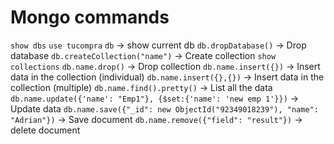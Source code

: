 # Mongo commands

`show dbs`
`use tucompra`
`db` -> show current db
`db.dropDatabase()` -> Drop database
`db.createCollection("name")` -> Create collection
`show collections`
`db.name.drop()` -> Drop collection
`db.name.insert({})` -> Insert data in the collection (individual)
`db.name.insert({},{})` -> Insert data in the collection (multiple)
`db.name.find().pretty()` -> List all the data
`db.name.update({'name': "Emp1"}, {$set:{'name': 'new emp 1'}})` -> Update data
`db.name.save({"_id": new ObjectId("92349018239"), "name": "Adrian"})` -> Save document
`db.name.remove({"field": "result"})` -> delete document